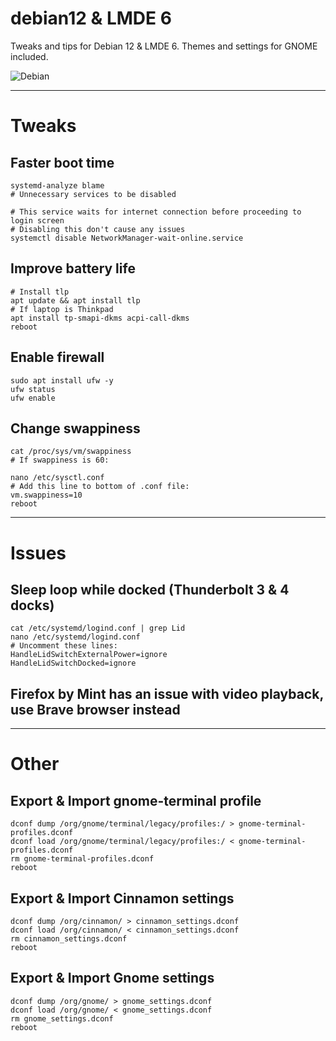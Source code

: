 # debian12 & LMDE 6
Tweaks and tips for Debian 12 & LMDE 6. Themes and settings for GNOME included.

![Debian](https://media1.tenor.com/m/BcVGTaZaNccAAAAC/debian-linux.gif)

---

# Tweaks

## Faster boot time

```
systemd-analyze blame
# Unnecessary services to be disabled

# This service waits for internet connection before proceeding to login screen
# Disabling this don't cause any issues 
systemctl disable NetworkManager-wait-online.service
```

## Improve battery life

```
# Install tlp
apt update && apt install tlp
# If laptop is Thinkpad
apt install tp-smapi-dkms acpi-call-dkms
reboot
```

## Enable firewall

```
sudo apt install ufw -y
ufw status
ufw enable
```

## Change swappiness

```
cat /proc/sys/vm/swappiness
# If swappiness is 60:

nano /etc/sysctl.conf
# Add this line to bottom of .conf file:
vm.swappiness=10
reboot
```

---

# Issues

## Sleep loop while docked (Thunderbolt 3 & 4 docks)

```
cat /etc/systemd/logind.conf | grep Lid
nano /etc/systemd/logind.conf
# Uncomment these lines:
HandleLidSwitchExternalPower=ignore
HandleLidSwitchDocked=ignore
```

## Firefox by Mint has an issue with video playback, use Brave browser instead


---

# Other

## Export & Import gnome-terminal profile

```
dconf dump /org/gnome/terminal/legacy/profiles:/ > gnome-terminal-profiles.dconf
dconf load /org/gnome/terminal/legacy/profiles:/ < gnome-terminal-profiles.dconf
rm gnome-terminal-profiles.dconf
reboot
```

## Export & Import Cinnamon settings
```
dconf dump /org/cinnamon/ > cinnamon_settings.dconf
dconf load /org/cinnamon/ < cinnamon_settings.dconf
rm cinnamon_settings.dconf
reboot
```

## Export & Import Gnome settings
```
dconf dump /org/gnome/ > gnome_settings.dconf
dconf load /org/gnome/ < gnome_settings.dconf
rm gnome_settings.dconf
reboot
```
